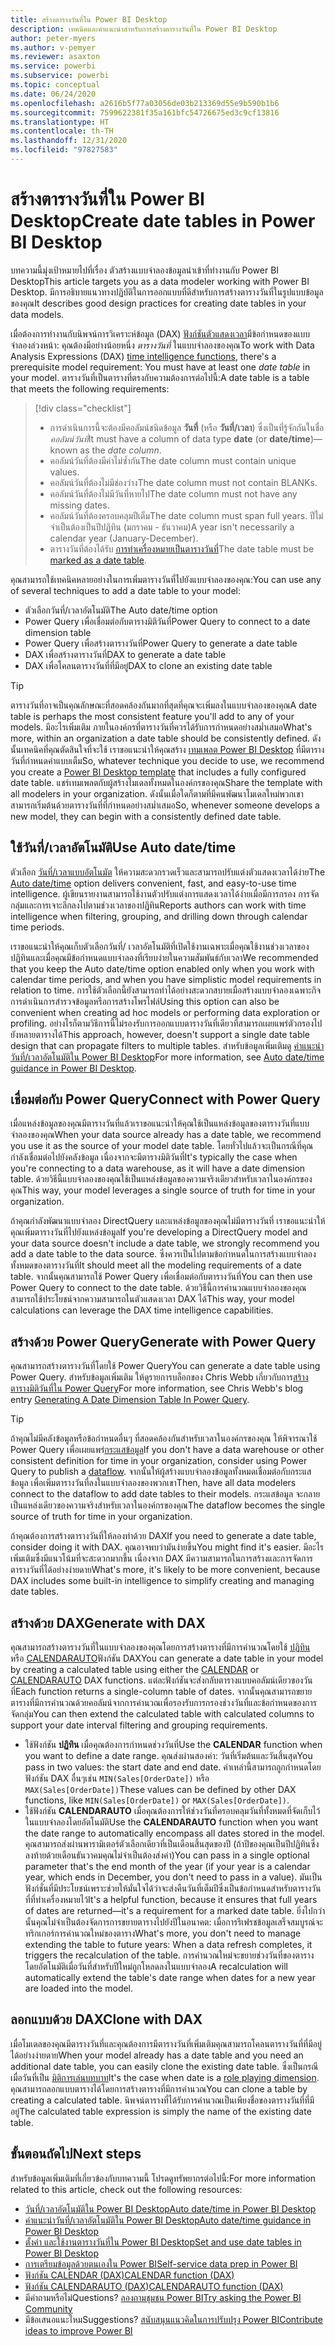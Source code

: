 ```yaml
---
title: สร้างตารางวันที่ใน Power BI Desktop
description: เทคนิคและคำแนะนำสำหรับการสร้างตารางวันที่ใน Power BI Desktop
author: peter-myers
ms.author: v-pemyer
ms.reviewer: asaxton
ms.service: powerbi
ms.subservice: powerbi
ms.topic: conceptual
ms.date: 06/24/2020
ms.openlocfilehash: a2616b5f77a03056de03b213369d55e9b590b1b6
ms.sourcegitcommit: 7599622381f35a161bfc54726675ed3c9cf13816
ms.translationtype: HT
ms.contentlocale: th-TH
ms.lasthandoff: 12/31/2020
ms.locfileid: "97827583"
---
```

# <a name="create-date-tables-in-power-bi-desktop"></a><span data-ttu-id="eb392-103">สร้างตารางวันที่ใน Power BI Desktop</span><span class="sxs-lookup"><span data-stu-id="eb392-103">Create date tables in Power BI Desktop</span></span>

<span data-ttu-id="eb392-104">บทความนี้มุ่งเป้าหมายไปที่เรื่อง ตัวสร้างแบบจำลองข้อมูลนำเข้าที่ทำงานกับ Power BI Desktop</span><span class="sxs-lookup"><span data-stu-id="eb392-104">This article targets you as a data modeler working with Power BI Desktop.</span></span> <span data-ttu-id="eb392-105">มีการอธิบายแนวทางปฏิบัติในการออกแบบที่ดีสำหรับการสร้างตารางวันที่ในรูปแบบข้อมูลของคุณ</span><span class="sxs-lookup"><span data-stu-id="eb392-105">It describes good design practices for creating date tables in your data models.</span></span>

<span data-ttu-id="eb392-106">เมื่อต้องการทำงานกับนิพจน์การวิเคราะห์ข้อมูล (DAX) [ฟังก์ชันตัวแสดงเวลา](/dax/time-intelligence-functions-dax)มีข้อกำหนดของแบบจำลองล่วงหน้า: คุณต้องมีอย่างน้อยหนึ่ง _ตารางวันที่_ ในแบบจำลองของคุณ</span><span class="sxs-lookup"><span data-stu-id="eb392-106">To work with Data Analysis Expressions (DAX) [time intelligence functions](/dax/time-intelligence-functions-dax), there's a prerequisite model requirement: You must have at least one _date table_ in your model.</span></span> <span data-ttu-id="eb392-107">ตารางวันที่เป็นตารางที่ตรงกับความต้องการต่อไปนี้:</span><span class="sxs-lookup"><span data-stu-id="eb392-107">A date table is a table that meets the following requirements:</span></span>

> [!div class="checklist"]
> - <span data-ttu-id="eb392-108">การดำเนินการนี้จะต้องมีคอลัมน์ชนิดข้อมูล **วันที่** (หรือ **วันที่/เวลา**) ซึ่งเป็นที่รู้จักกันในชื่อ _คอลัมน์วันที่_</span><span class="sxs-lookup"><span data-stu-id="eb392-108">It must have a column of data type **date** (or **date/time**)—known as the _date column_.</span></span>
> - <span data-ttu-id="eb392-109">คอลัมน์วันที่ต้องมีค่าไม่ซ้ำกัน</span><span class="sxs-lookup"><span data-stu-id="eb392-109">The date column must contain unique values.</span></span>
> - <span data-ttu-id="eb392-110">คอลัมน์วันที่ต้องไม่มีช่องว่าง</span><span class="sxs-lookup"><span data-stu-id="eb392-110">The date column must not contain BLANKs.</span></span>
> - <span data-ttu-id="eb392-111">คอลัมน์วันที่ต้องไม่มีวันที่หายไป</span><span class="sxs-lookup"><span data-stu-id="eb392-111">The date column must not have any missing dates.</span></span>
> - <span data-ttu-id="eb392-112">คอลัมน์วันที่ต้องครอบคลุมปีเต็ม</span><span class="sxs-lookup"><span data-stu-id="eb392-112">The date column must span full years.</span></span> <span data-ttu-id="eb392-113">ปีไม่จำเป็นต้องเป็นปีปฏิทิน (มกราคม - ธันวาคม)</span><span class="sxs-lookup"><span data-stu-id="eb392-113">A year isn't necessarily a calendar year (January-December).</span></span>
> - <span data-ttu-id="eb392-114">ตารางวันที่ต้องได้รับ [การทำเครื่องหมายเป็นตารางวันที่](../transform-model/desktop-date-tables.md#setting-your-own-date-table)</span><span class="sxs-lookup"><span data-stu-id="eb392-114">The date table must be [marked as a date table](../transform-model/desktop-date-tables.md#setting-your-own-date-table).</span></span>

<span data-ttu-id="eb392-115">คุณสามารถใช้เทคนิคหลายอย่างในการเพิ่มตารางวันที่ไปยังแบบจำลองของคุณ:</span><span class="sxs-lookup"><span data-stu-id="eb392-115">You can use any of several techniques to add a date table to your model:</span></span>

- <span data-ttu-id="eb392-116">ตัวเลือกวันที่/เวลาอัตโนมัติ</span><span class="sxs-lookup"><span data-stu-id="eb392-116">The Auto date/time option</span></span>
- <span data-ttu-id="eb392-117">Power Query เพื่อเชื่อมต่อกับตารางมิติวันที่</span><span class="sxs-lookup"><span data-stu-id="eb392-117">Power Query to connect to a date dimension table</span></span>
- <span data-ttu-id="eb392-118">Power Query เพื่อสร้างตารางวันที่</span><span class="sxs-lookup"><span data-stu-id="eb392-118">Power Query to generate a date table</span></span>
- <span data-ttu-id="eb392-119">DAX เพื่อสร้างตารางวันที่</span><span class="sxs-lookup"><span data-stu-id="eb392-119">DAX to generate a date table</span></span>
- <span data-ttu-id="eb392-120">DAX เพื่อโคลนตารางวันที่ที่มีอยู่</span><span class="sxs-lookup"><span data-stu-id="eb392-120">DAX to clone an existing date table</span></span>

> [!TIP]
> <span data-ttu-id="eb392-121">ตารางวันที่อาจเป็นคุณลักษณะที่สอดคล้องกันมากที่สุดที่คุณจะเพิ่มลงในแบบจำลองของคุณ</span><span class="sxs-lookup"><span data-stu-id="eb392-121">A date table is perhaps the most consistent feature you'll add to any of your models.</span></span> <span data-ttu-id="eb392-122">มีอะไรเพิ่มเติม ภายในองค์กรที่ตารางวันที่ควรได้รับการกำหนดอย่างสม่ำเสมอ</span><span class="sxs-lookup"><span data-stu-id="eb392-122">What's more, within an organization a date table should be consistently defined.</span></span> <span data-ttu-id="eb392-123">ดังนั้นเทคนิคที่คุณตัดสินใจที่จะใช้ เราขอแนะนำให้คุณสร้าง [เทมเพลต Power BI Desktop](../create-reports/desktop-templates.md) ที่มีตารางวันที่กำหนดค่าแบบเต็ม</span><span class="sxs-lookup"><span data-stu-id="eb392-123">So, whatever technique you decide to use, we recommend you create a [Power BI Desktop template](../create-reports/desktop-templates.md) that includes a fully configured date table.</span></span> <span data-ttu-id="eb392-124">แชร์เทมเพลตกับผู้สร้างโมเดลทั้งหมดในองค์กรของคุณ</span><span class="sxs-lookup"><span data-stu-id="eb392-124">Share the template with all modelers in your organization.</span></span> <span data-ttu-id="eb392-125">ดังนั้นเมื่อใดก็ตามที่มีคนพัฒนาโมเดลใหม่พวกเขาสามารถเริ่มต้นด้วยตารางวันที่ที่กำหนดอย่างสม่ำเสมอ</span><span class="sxs-lookup"><span data-stu-id="eb392-125">So, whenever someone develops a new model, they can begin with a consistently defined date table.</span></span>

## <a name="use-auto-datetime"></a><span data-ttu-id="eb392-126">ใช้วันที่/เวลาอัตโนมัติ</span><span class="sxs-lookup"><span data-stu-id="eb392-126">Use Auto date/time</span></span>

<span data-ttu-id="eb392-127">ตัวเลือก [วันที่/เวลาแบบอัตโนมัต](../transform-model/desktop-auto-date-time.md) ให้ความสะดวกรวดเร็วและสามารถปรับแต่งตัวแสดงเวลาได้ง่าย</span><span class="sxs-lookup"><span data-stu-id="eb392-127">The [Auto date/time](../transform-model/desktop-auto-date-time.md) option delivers convenient, fast, and easy-to-use time intelligence.</span></span> <span data-ttu-id="eb392-128">ผู้เขียนรายงานสามารถใช้งานตัวปรับแต่งการแสดงเวลาได้ง่ายเมื่อมีการกรอง การจัดกลุ่มและการเจาะลึกลงไปตามช่วงเวลาของปฏิทิน</span><span class="sxs-lookup"><span data-stu-id="eb392-128">Reports authors can work with time intelligence when filtering, grouping, and drilling down through calendar time periods.</span></span>

<span data-ttu-id="eb392-129">เราขอแนะนำให้คุณเก็บตัวเลือกวันที่/ เวลาอัตโนมัติที่เปิดใช้งานเฉพาะเมื่อคุณใช้งานช่วงเวลาของปฏิทินและเมื่อคุณมีข้อกำหนดแบบจำลองที่เรียบง่ายในความสัมพันธ์กับเวลา</span><span class="sxs-lookup"><span data-stu-id="eb392-129">We recommended that you keep the Auto date/time option enabled only when you work with calendar time periods, and when you have simplistic model requirements in relation to time.</span></span> <span data-ttu-id="eb392-130">การใช้ตัวเลือกนี้ยังสามารถทำได้อย่างสะดวกสบายเมื่อสร้างแบบจำลองเฉพาะกิจ การดำเนินการสำรวจข้อมูลหรือการสร้างโพรไฟล์</span><span class="sxs-lookup"><span data-stu-id="eb392-130">Using this option can also be convenient when creating ad hoc models or performing data exploration or profiling.</span></span> <span data-ttu-id="eb392-131">อย่างไรก็ตามวิธีการนี้ไม่รองรับการออกแบบตารางวันที่เดียวที่สามารถเผยแพร่ตัวกรองไปยังหลายตารางได้</span><span class="sxs-lookup"><span data-stu-id="eb392-131">This approach, however, doesn't support a single date table design that can propagate filters to multiple tables.</span></span> <span data-ttu-id="eb392-132">สำหรับข้อมูลเพิ่มเติมดู [คำแนะนำวันที่/เวลาอัตโนมัติใน Power BI Desktop](auto-date-time.md)</span><span class="sxs-lookup"><span data-stu-id="eb392-132">For more information, see [Auto date/time guidance in Power BI Desktop](auto-date-time.md).</span></span>

## <a name="connect-with-power-query"></a><span data-ttu-id="eb392-133">เชื่อมต่อกับ Power Query</span><span class="sxs-lookup"><span data-stu-id="eb392-133">Connect with Power Query</span></span>

<span data-ttu-id="eb392-134">เมื่อแหล่งข้อมูลของคุณมีตารางวันที่แล้วเราขอแนะนำให้คุณใช้เป็นแหล่งข้อมูลของตารางวันที่แบบจำลองของคุณ</span><span class="sxs-lookup"><span data-stu-id="eb392-134">When your data source already has a date table, we recommend you use it as the source of your model date table.</span></span> <span data-ttu-id="eb392-135">โดยทั่วไปแล้วจะเป็นกรณีที่คุณกำลังเชื่อมต่อไปยังคลังข้อมูล เนื่องจากจะมีตารางมิติวันที่</span><span class="sxs-lookup"><span data-stu-id="eb392-135">It's typically the case when you're connecting to a data warehouse, as it will have a date dimension table.</span></span> <span data-ttu-id="eb392-136">ด้วยวิธีนี้แบบจำลองของคุณใช้เป็นแหล่งข้อมูลของความจริงเดียวสำหรับเวลาในองค์กรของคุณ</span><span class="sxs-lookup"><span data-stu-id="eb392-136">This way, your model leverages a single source of truth for time in your organization.</span></span>

<span data-ttu-id="eb392-137">ถ้าคุณกำลังพัฒนาแบบจำลอง DirectQuery และแหล่งข้อมูลของคุณไม่มีตารางวันที่ เราขอแนะนำให้คุณเพิ่มตารางวันที่ไปยังแหล่งข้อมูล</span><span class="sxs-lookup"><span data-stu-id="eb392-137">If you're developing a DirectQuery model and your data source doesn't include a date table, we strongly recommend you add a date table to the data source.</span></span> <span data-ttu-id="eb392-138">ซึ่งควรเป็นไปตามข้อกำหนดในการสร้างแบบจำลองทั้งหมดของตารางวันที่</span><span class="sxs-lookup"><span data-stu-id="eb392-138">It should meet all the modeling requirements of a date table.</span></span> <span data-ttu-id="eb392-139">จากนั้นคุณสามารถใช้ Power Query เพื่อเชื่อมต่อกับตารางวันที่</span><span class="sxs-lookup"><span data-stu-id="eb392-139">You can then use Power Query to connect to the date table.</span></span> <span data-ttu-id="eb392-140">ด้วยวิธีนี้การคำนวณแบบจำลองของคุณสามารถใช้ประโยชน์จากความสามารถในตัวแสดงเวลา DAX ได้</span><span class="sxs-lookup"><span data-stu-id="eb392-140">This way, your model calculations can leverage the DAX time intelligence capabilities.</span></span>

## <a name="generate-with-power-query"></a><span data-ttu-id="eb392-141">สร้างด้วย Power Query</span><span class="sxs-lookup"><span data-stu-id="eb392-141">Generate with Power Query</span></span>

<span data-ttu-id="eb392-142">คุณสามารถสร้างตารางวันที่โดยใช้ Power Query</span><span class="sxs-lookup"><span data-stu-id="eb392-142">You can generate a date table using Power Query.</span></span> <span data-ttu-id="eb392-143">สำหรับข้อมูลเพิ่มเติม ให้ดูรายการบล็อกของ Chris Webb เกี่ยวกับการ[สร้างตารางมิติวันที่ใน Power Query](https://blog.crossjoin.co.uk/2013/11/19/generating-a-date-dimension-table-in-power-query/)</span><span class="sxs-lookup"><span data-stu-id="eb392-143">For more information, see Chris Webb's blog entry [Generating A Date Dimension Table In Power Query](https://blog.crossjoin.co.uk/2013/11/19/generating-a-date-dimension-table-in-power-query/).</span></span>

> [!TIP]
> <span data-ttu-id="eb392-144">ถ้าคุณไม่มีคลังข้อมูลหรือข้อกำหนดอื่นๆ ที่สอดคล้องกันสำหรับเวลาในองค์กรของคุณ ให้พิจารณาใช้ Power Query เพื่อเผยแพร่[กระแสข้อมูล](../transform-model/dataflows/dataflows-introduction-self-service.md)</span><span class="sxs-lookup"><span data-stu-id="eb392-144">If you don't have a data warehouse or other consistent definition for time in your organization, consider using Power Query to publish a [dataflow](../transform-model/dataflows/dataflows-introduction-self-service.md).</span></span> <span data-ttu-id="eb392-145">จากนั้นให้ผู้สร้างแบบจำลองข้อมูลทั้งหมดเชื่อมต่อกับกระแสข้อมูล เพื่อเพิ่มตารางวันที่ลงในแบบจำลองของพวกเขา</span><span class="sxs-lookup"><span data-stu-id="eb392-145">Then, have all data modelers connect to the dataflow to add date tables to their models.</span></span> <span data-ttu-id="eb392-146">กระแสข้อมูล จะกลายเป็นแหล่งเดียวของความจริงสำหรับเวลาในองค์กรของคุณ</span><span class="sxs-lookup"><span data-stu-id="eb392-146">The dataflow becomes the single source of truth for time in your organization.</span></span>

<span data-ttu-id="eb392-147">ถ้าคุณต้องการสร้างตารางวันที่ให้ลองทำด้วย DAX</span><span class="sxs-lookup"><span data-stu-id="eb392-147">If you need to generate a date table, consider doing it with DAX.</span></span> <span data-ttu-id="eb392-148">คุณอาจพบว่ามันง่ายขึ้น</span><span class="sxs-lookup"><span data-stu-id="eb392-148">You might find it's easier.</span></span> <span data-ttu-id="eb392-149">มีอะไรเพิ่มเติมซึ่งมีแนวโน้มที่จะสะดวกมากขึ้น เนื่องจาก DAX มีความสามารถในการสร้างและการจัดการตารางวันที่ได้อย่างง่ายดาย</span><span class="sxs-lookup"><span data-stu-id="eb392-149">What's more, it's likely to be more convenient, because DAX includes some built-in intelligence to simplify creating and managing date tables.</span></span>

## <a name="generate-with-dax"></a><span data-ttu-id="eb392-150">สร้างด้วย DAX</span><span class="sxs-lookup"><span data-stu-id="eb392-150">Generate with DAX</span></span>

<span data-ttu-id="eb392-151">คุณสามารถสร้างตารางวันที่ในแบบจำลองของคุณโดยการสร้างตารางที่มีการคำนวณโดยใช้ [ปฏิทิน](/dax/calendar-function-dax) หรือ [CALENDARAUTO](/dax/calendarauto-function-dax)ฟังก์ชัน DAX</span><span class="sxs-lookup"><span data-stu-id="eb392-151">You can generate a date table in your model by creating a calculated table using either the [CALENDAR](/dax/calendar-function-dax) or [CALENDARAUTO](/dax/calendarauto-function-dax) DAX functions.</span></span> <span data-ttu-id="eb392-152">แต่ละฟังก์ชันจะส่งกลับตารางแบบคอลัมน์เดียวของวันที่</span><span class="sxs-lookup"><span data-stu-id="eb392-152">Each function returns a single-column table of dates.</span></span> <span data-ttu-id="eb392-153">จากนั้นคุณสามารถขยายตารางที่มีการคำนวณด้วยคอลัมน์จากการคำนวณเพื่อรองรับการกรองช่วงวันที่และข้อกำหนดของการจัดกลุ่ม</span><span class="sxs-lookup"><span data-stu-id="eb392-153">You can then extend the calculated table with calculated columns to support your date interval filtering and grouping requirements.</span></span>

- <span data-ttu-id="eb392-154">ใช้ฟังก์ชัน **ปฏิทิน** เมื่อคุณต้องการกำหนดช่วงวันที่</span><span class="sxs-lookup"><span data-stu-id="eb392-154">Use the **CALENDAR** function when you want to define a date range.</span></span> <span data-ttu-id="eb392-155">คุณส่งผ่านสองค่า: วันที่เริ่มต้นและวันสิ้นสุด</span><span class="sxs-lookup"><span data-stu-id="eb392-155">You pass in two values: the start date and end date.</span></span> <span data-ttu-id="eb392-156">ค่าเหล่านี้สามารถถูกกำหนดโดยฟังก์ชัน DAX อื่นๆเช่น `MIN(Sales[OrderDate])` หรือ `MAX(Sales[OrderDate])`</span><span class="sxs-lookup"><span data-stu-id="eb392-156">These values can be defined by other DAX functions, like `MIN(Sales[OrderDate])` or `MAX(Sales[OrderDate])`.</span></span>
- <span data-ttu-id="eb392-157">ใช้ฟังก์ชัน **CALENDARAUTO** เมื่อคุณต้องการให้ช่วงวันที่ครอบคลุมวันที่ทั้งหมดที่จัดเก็บไว้ในแบบจำลองโดยอัตโนมัติ</span><span class="sxs-lookup"><span data-stu-id="eb392-157">Use the **CALENDARAUTO** function when you want the date range to automatically encompass all dates stored in the model.</span></span> <span data-ttu-id="eb392-158">คุณสามารถส่งผ่านพารามิเตอร์ตัวเลือกเดียวที่เป็นเดือนสิ้นสุดของปี (ถ้าปีของคุณเป็นปีปฏิทินซึ่งลงท้ายด้วยเดือนธันวาคมคุณไม่จำเป็นต้องส่งค่า)</span><span class="sxs-lookup"><span data-stu-id="eb392-158">You can pass in a single optional parameter that's the end month of the year (if your year is a calendar year, which ends in December, you don't need to pass in a value).</span></span> <span data-ttu-id="eb392-159">มันเป็นฟังก์ชั่นที่มีประโยชน์เพราะช่วยให้มั่นใจได้ว่าจะส่งคืนวันที่เต็มปีซึ่งเป็นข้อกำหนดสำหรับตารางวันที่ที่ทำเครื่องหมายไว้</span><span class="sxs-lookup"><span data-stu-id="eb392-159">It's a helpful function, because it ensures that full years of dates are returned—it's a requirement for a marked date table.</span></span> <span data-ttu-id="eb392-160">ยิ่งไปกว่านั้นคุณไม่จำเป็นต้องจัดการการขยายตารางไปยังปีในอนาคต: เมื่อการรีเฟรชข้อมูลเสร็จสมบูรณ์จะทริกเกอร์การคำนวณใหม่ของตาราง</span><span class="sxs-lookup"><span data-stu-id="eb392-160">What's more, you don't need to manage extending the table to future years: When a data refresh completes, it triggers the recalculation of the table.</span></span> <span data-ttu-id="eb392-161">การคำนวณใหม่จะขยายช่วงวันที่ของตารางโดยอัตโนมัติเมื่อวันที่สำหรับปีใหม่ถูกโหลดลงในแบบจำลอง</span><span class="sxs-lookup"><span data-stu-id="eb392-161">A recalculation will automatically extend the table's date range when dates for a new year are loaded into the model.</span></span>

## <a name="clone-with-dax"></a><span data-ttu-id="eb392-162">ลอกแบบด้วย DAX</span><span class="sxs-lookup"><span data-stu-id="eb392-162">Clone with DAX</span></span>

<span data-ttu-id="eb392-163">เมื่อโมเดลของคุณมีตารางวันที่และคุณต้องการมีตารางวันที่เพิ่มเติมคุณสามารถโคลนตารางวันที่ที่มีอยู่ได้อย่างง่ายดาย</span><span class="sxs-lookup"><span data-stu-id="eb392-163">When your model already has a date table and you need an additional date table, you can easily clone the existing date table.</span></span> <span data-ttu-id="eb392-164">ซึ่งเป็นกรณีเมื่อวันที่เป็น [มิติการเล่นบทบาท](star-schema.md#role-playing-dimensions)</span><span class="sxs-lookup"><span data-stu-id="eb392-164">It's the case when date is a [role playing dimension](star-schema.md#role-playing-dimensions).</span></span> <span data-ttu-id="eb392-165">คุณสามารถลอกแบบตารางได้โดยการสร้างตารางที่มีการคำนวณ</span><span class="sxs-lookup"><span data-stu-id="eb392-165">You can clone a table by creating a calculated table.</span></span> <span data-ttu-id="eb392-166">นิพจน์ตารางที่ได้รับการคำนวณเป็นเพียงชื่อของตารางวันที่ที่มีอยู่</span><span class="sxs-lookup"><span data-stu-id="eb392-166">The calculated table expression is simply the name of the existing date table.</span></span>

## <a name="next-steps"></a><span data-ttu-id="eb392-167">ขั้นตอนถัดไป</span><span class="sxs-lookup"><span data-stu-id="eb392-167">Next steps</span></span>

<span data-ttu-id="eb392-168">สำหรับข้อมูลเพิ่มเติมที่เกี่ยวข้องกับบทความนี้ โปรดดูทรัพยากรต่อไปนี้:</span><span class="sxs-lookup"><span data-stu-id="eb392-168">For more information related to this article, check out the following resources:</span></span>

- [<span data-ttu-id="eb392-169">วันที่/เวลาอัตโนมัติใน Power BI Desktop</span><span class="sxs-lookup"><span data-stu-id="eb392-169">Auto date/time in Power BI Desktop</span></span>](../transform-model/desktop-auto-date-time.md)
- [<span data-ttu-id="eb392-170">คำแนะนำวันที่/เวลาอัตโนมัติใน Power BI Desktop</span><span class="sxs-lookup"><span data-stu-id="eb392-170">Auto date/time guidance in Power BI Desktop</span></span>](auto-date-time.md)
- [<span data-ttu-id="eb392-171">ตั้งค่า และใช้งานตารางวันที่ใน Power BI Desktop</span><span class="sxs-lookup"><span data-stu-id="eb392-171">Set and use date tables in Power BI Desktop</span></span>](../transform-model/desktop-date-tables.md)
- [<span data-ttu-id="eb392-172">การเตรียมข้อมูลด้วยตนเองใน Power BI</span><span class="sxs-lookup"><span data-stu-id="eb392-172">Self-service data prep in Power BI</span></span>](../transform-model/dataflows/dataflows-introduction-self-service.md)
- [<span data-ttu-id="eb392-173">ฟังก์ชัน CALENDAR (DAX)</span><span class="sxs-lookup"><span data-stu-id="eb392-173">CALENDAR function (DAX)</span></span>](/dax/calendar-function-dax)
- [<span data-ttu-id="eb392-174">ฟังก์ชัน CALENDARAUTO (DAX)</span><span class="sxs-lookup"><span data-stu-id="eb392-174">CALENDARAUTO function (DAX)</span></span>](/dax/calendarauto-function-dax)
- <span data-ttu-id="eb392-175">มีคำถามหรือไม่</span><span class="sxs-lookup"><span data-stu-id="eb392-175">Questions?</span></span> [<span data-ttu-id="eb392-176">ลองถามชุมชน Power BI</span><span class="sxs-lookup"><span data-stu-id="eb392-176">Try asking the Power BI Community</span></span>](https://community.powerbi.com/)
- <span data-ttu-id="eb392-177">มีข้อเสนอแนะไหม</span><span class="sxs-lookup"><span data-stu-id="eb392-177">Suggestions?</span></span> [<span data-ttu-id="eb392-178">สนับสนุนแนวคิดในการปรับปรุง Power BI</span><span class="sxs-lookup"><span data-stu-id="eb392-178">Contribute ideas to improve Power BI</span></span>](https://ideas.powerbi.com/)